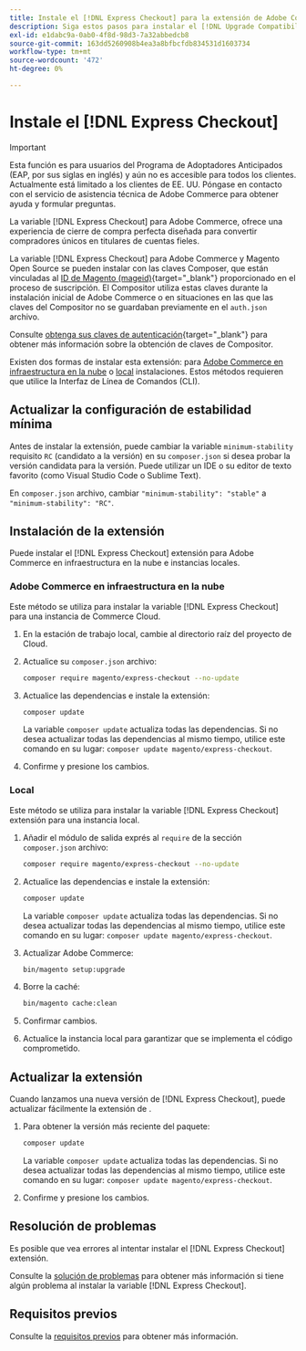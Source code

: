 ```yaml
---
title: Instale el [!DNL Express Checkout] para la extensión de Adobe Commerce
description: Siga estos pasos para instalar el [!DNL Upgrade Compatibility Tool] para su proyecto de Adobe Commerce.
exl-id: e1dabc9a-0ab0-4f8d-98d3-7a32abbedcb8
source-git-commit: 163dd5260908b4ea3a8bfbcfdb834531d1603734
workflow-type: tm+mt
source-wordcount: '472'
ht-degree: 0%

---
```


# Instale el [!DNL Express Checkout]

>[!IMPORTANT]
>
> Esta función es para usuarios del Programa de Adoptadores Anticipados (EAP, por sus siglas en inglés) y aún no es accesible para todos los clientes. Actualmente está limitado a los clientes de EE. UU. Póngase en contacto con el servicio de asistencia técnica de Adobe Commerce para obtener ayuda y formular preguntas.

La variable [!DNL Express Checkout] para Adobe Commerce, ofrece una experiencia de cierre de compra perfecta diseñada para convertir compradores únicos en titulares de cuentas fieles.

La variable [!DNL Express Checkout] para Adobe Commerce y Magento Open Source se pueden instalar con las claves Composer, que están vinculadas al [ID de Magento (mageid)](https://devdocs.magento.com/marketplace/sellers/profile-personal.html#field-descriptions){target=&quot;_blank&quot;} proporcionado en el proceso de suscripción. El Compositor utiliza estas claves durante la instalación inicial de Adobe Commerce o en situaciones en las que las claves del Compositor no se guardaban previamente en el `auth.json` archivo.

Consulte [obtenga sus claves de autenticación](https://devdocs.magento.com/guides/v2.4/install-gde/prereq/connect-auth.html){target=&quot;_blank&quot;} para obtener más información sobre la obtención de claves de Compositor.

Existen dos formas de instalar esta extensión: para [Adobe Commerce en infraestructura en la nube](#magento-commerce-cloud) o [local](#on-premises) instalaciones. Estos métodos requieren que utilice la Interfaz de Línea de Comandos (CLI).

## Actualizar la configuración de estabilidad mínima

Antes de instalar la extensión, puede cambiar la variable `minimum-stability` requisito `RC` (candidato a la versión) en su `composer.json` si desea probar la versión candidata para la versión. Puede utilizar un IDE o su editor de texto favorito (como Visual Studio Code o Sublime Text).

En `composer.json` archivo, cambiar `"minimum-stability": "stable"` a `"minimum-stability": "RC"`.

## Instalación de la extensión

Puede instalar el [!DNL Express Checkout] extensión para Adobe Commerce en infraestructura en la nube e instancias locales.

### Adobe Commerce en infraestructura en la nube

Este método se utiliza para instalar la variable [!DNL Express Checkout] para una instancia de Commerce Cloud.

1. En la estación de trabajo local, cambie al directorio raíz del proyecto de Cloud.

1. Actualice su `composer.json` archivo:

   ```bash
   composer require magento/express-checkout --no-update
   ```

1. Actualice las dependencias e instale la extensión:

   ```bash
   composer update
   ```

   La variable `composer update` actualiza todas las dependencias. Si no desea actualizar todas las dependencias al mismo tiempo, utilice este comando en su lugar: `composer update magento/express-checkout`.

1. Confirme y presione los cambios.

### Local

Este método se utiliza para instalar la variable [!DNL Express Checkout] extensión para una instancia local.

1. Añadir el módulo de salida exprés al `require` de la sección `composer.json` archivo:

   ```bash
   composer require magento/express-checkout --no-update
   ```

1. Actualice las dependencias e instale la extensión:

   ```bash
   composer update
   ```

   La variable `composer update` actualiza todas las dependencias. Si no desea actualizar todas las dependencias al mismo tiempo, utilice este comando en su lugar: `composer update magento/express-checkout`.

1. Actualizar Adobe Commerce:

   ```bash
   bin/magento setup:upgrade
   ```

1. Borre la caché:

   ```bash
   bin/magento cache:clean
   ```

1. Confirmar cambios.
1. Actualice la instancia local para garantizar que se implementa el código comprometido.

## Actualizar la extensión

Cuando lanzamos una nueva versión de [!DNL Express Checkout], puede actualizar fácilmente la extensión de .

1. Para obtener la versión más reciente del paquete:

   ```bash
   composer update
   ```

   La variable `composer update` actualiza todas las dependencias. Si no desea actualizar todas las dependencias al mismo tiempo, utilice este comando en su lugar: `composer update magento/express-checkout`.

1. Confirme y presione los cambios.

## Resolución de problemas

Es posible que vea errores al intentar instalar el [!DNL Express Checkout] extensión.

Consulte la [solución de problemas](../express-checkout/troubleshooting.md) para obtener más información si tiene algún problema al instalar la variable [!DNL Express Checkout].

## Requisitos previos

Consulte la [requisitos previos](../express-checkout/prerequisites.md) para obtener más información.
